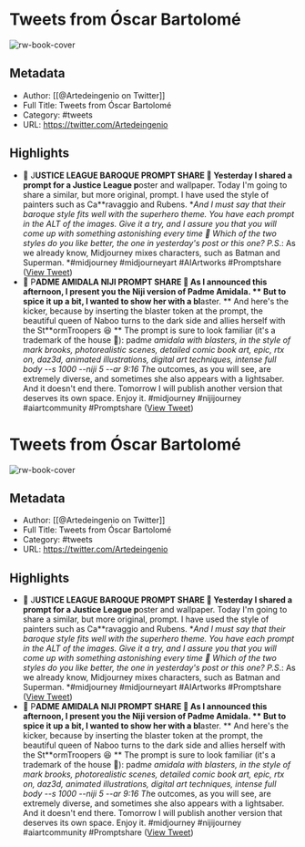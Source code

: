 # Tweets from Óscar Bartolomé

![rw-book-cover](https://pbs.twimg.com/profile_images/1811715899851964417/uIxksPGs.jpg)

## Metadata
- Author: [[@Artedeingenio on Twitter]]
- Full Title: Tweets from Óscar Bartolomé
- Category: #tweets
- URL: https://twitter.com/Artedeingenio

## Highlights
- 🚨 J**USTICE LEAGUE BAROQUE PROMPT SHARE 🚨
  **Yesterday I shared a prompt for a Ju**stice League p**oster and wallpaper.
  Today I'm going to share a similar, but more original, prompt. I have used the style of painters such as Ca**ravaggio and Rubens. **And I must say that their baroque style fits well with the superhero theme.
  You have each prompt in the ALT of the images. Give it a try, and I assure you that you will come up with something astonishing every time 🤯
  Which of the two styles do you like better, the one in yesterday's post or this one?
  P.S*.: As we already know, Midjourney mixes characters, such as Batman and Superman.
  *#midjourney #midjourneyart #AIArtworks #Promptshare ([View Tweet](https://twitter.com/Artedeingenio/status/1710582412197916796))
- 🚨 P**ADME AMIDALA NIJI PROMPT SHARE **🚨
  As I announced this afternoon, I present you the Niji version of Pa**dme Amidala.
  **
  But to spice it up a bit, I wanted to show her with a bl**aster.
  **
  And here's the kicker, because by inserting the blaster token at the prompt, the beautiful queen of Naboo turns to the dark side and allies herself with the St**ormTroopers 😆
  **
  The prompt is sure to look familiar (it's a trademark of the house 🙂):
  padm*e amidala with blasters, in the style of mark brooks, photorealistic scenes, detailed comic book art, epic, rtx on, daz3d, animated illustrations, digital art techniques, intense full body --s 1000 --niji 5 --ar *9:16*
  Th*e outcomes, as you will see, are extremely diverse, and sometimes she also appears with a lightsaber.
  And it doesn't end there. Tomorrow I will publish another version that deserves its own space.
  Enjoy it.
  #midjourney #nijijourney #aiartcommunity #Promptshare ([View Tweet](https://twitter.com/Artedeingenio/status/1715097235929636914))
# Tweets from Óscar Bartolomé

![rw-book-cover](https://pbs.twimg.com/profile_images/1811715899851964417/uIxksPGs.jpg)

## Metadata
- Author: [[@Artedeingenio on Twitter]]
- Full Title: Tweets from Óscar Bartolomé
- Category: #tweets
- URL: https://twitter.com/Artedeingenio

## Highlights
- 🚨 J**USTICE LEAGUE BAROQUE PROMPT SHARE 🚨
  **Yesterday I shared a prompt for a Ju**stice League p**oster and wallpaper.
  Today I'm going to share a similar, but more original, prompt. I have used the style of painters such as Ca**ravaggio and Rubens. **And I must say that their baroque style fits well with the superhero theme.
  You have each prompt in the ALT of the images. Give it a try, and I assure you that you will come up with something astonishing every time 🤯
  Which of the two styles do you like better, the one in yesterday's post or this one?
  P.S*.: As we already know, Midjourney mixes characters, such as Batman and Superman.
  *#midjourney #midjourneyart #AIArtworks #Promptshare ([View Tweet](https://twitter.com/Artedeingenio/status/1710582412197916796))
- 🚨 P**ADME AMIDALA NIJI PROMPT SHARE **🚨
  As I announced this afternoon, I present you the Niji version of Pa**dme Amidala.
  **
  But to spice it up a bit, I wanted to show her with a bl**aster.
  **
  And here's the kicker, because by inserting the blaster token at the prompt, the beautiful queen of Naboo turns to the dark side and allies herself with the St**ormTroopers 😆
  **
  The prompt is sure to look familiar (it's a trademark of the house 🙂):
  padm*e amidala with blasters, in the style of mark brooks, photorealistic scenes, detailed comic book art, epic, rtx on, daz3d, animated illustrations, digital art techniques, intense full body --s 1000 --niji 5 --ar *9:16*
  Th*e outcomes, as you will see, are extremely diverse, and sometimes she also appears with a lightsaber.
  And it doesn't end there. Tomorrow I will publish another version that deserves its own space.
  Enjoy it.
  #midjourney #nijijourney #aiartcommunity #Promptshare ([View Tweet](https://twitter.com/Artedeingenio/status/1715097235929636914))
